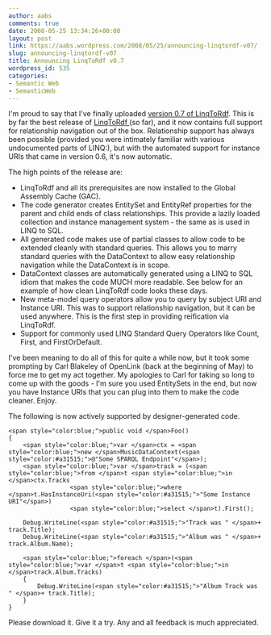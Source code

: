 ```yaml
---
author: aabs
comments: true
date: 2008-05-25 13:34:26+00:00
layout: post
link: https://aabs.wordpress.com/2008/05/25/announcing-linqtordf-v07/
slug: announcing-linqtordf-v07
title: Announcing LinqToRdf v0.7
wordpress_id: 535
categories:
- Semantic Web
- SemanticWeb
---
```


I'm proud to say that I've finally uploaded [version 0.7 of LinqToRdf](http://linqtordf.googlecode.com/files/LinqToRdf-0.7.msi). This is by far the best release of [LinqToRdf ](http://code.google.com/p/linqtordf/)(so far), and it now contains full support for relationship navigation out of the box. Relationship support has always been possible (provided you were intimately familiar with various undocumented parts of LINQ:), but with the automated support for instance URIs that came in version 0.6, it's now automatic.

The high points of the release are:

  * LinqToRdf and all its prerequisites are now installed to the Global Assembly Cache (GAC).  
  * The code generator creates EntitySet and EntityRef properties for the parent and child ends of class relationships. This provide a lazily loaded collection and instance management system - the same as is used in LINQ to SQL.  
  * All generated code makes use of partial classes to allow code to be extended cleanly with standard queries. This allows you to marry standard queries with the DataContext to allow easy relationship navigation while the DataContext is in scope.  
  * DataContext classes are automatically generated using a LINQ to SQL idiom that makes the code MUCH more readable. See below for an example of how clean LinqToRdf code looks these days.  
  * New meta-model query operators allow you to query by subject URI and Instance URI. This was to support relationship navigation, but it can be used anywhere. This is the first step in providing reification via LinqToRdf.  
  * Support for commonly used LINQ Standard Query Operators like Count, First, and FirstOrDefault. 

I've been meaning to do all of this for quite a while now, but it took some prompting by Carl Blakeley of OpenLink (back at the beginning of May) to force me to get my act together. My apologies to Carl for taking so long to come up with the goods - I'm sure you used EntitySets in the end, but now you have Instance URIs that you can plug into them to make the code cleaner. Enjoy.

The following is now actively supported by designer-generated code.
    
    <span style="color:blue;">public void </span>Foo()
    {
        <span style="color:blue;">var </span>ctx = <span style="color:blue;">new </span>MusicDataContext(<span style="color:#a31515;">@"Some SPARQL Endpoint"</span>);
        <span style="color:blue;">var </span>track = (<span style="color:blue;">from </span>t <span style="color:blue;">in </span>ctx.Tracks
                     <span style="color:blue;">where </span>t.HasInstanceUri(<span style="color:#a31515;">"Some Instance URI"</span>)
                     <span style="color:blue;">select </span>t).First();
    
        Debug.WriteLine(<span style="color:#a31515;">"Track was " </span>+ track.Title);
        Debug.WriteLine(<span style="color:#a31515;">"Album was " </span>+ track.Album.Name);
    
        <span style="color:blue;">foreach </span>(<span style="color:blue;">var </span>t <span style="color:blue;">in </span>track.Album.Tracks)
        {
            Debug.WriteLine(<span style="color:#a31515;">"Album Track was " </span>+ track.Title);
        }
    }
    




Please download it. Give it a try. Any and all feedback is much appreciated.

